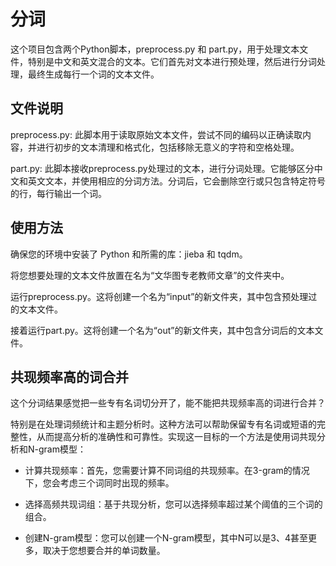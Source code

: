 # 分词

这个项目包含两个Python脚本，preprocess.py 和 part.py，用于处理文本文件，特别是中文和英文混合的文本。它们首先对文本进行预处理，然后进行分词处理，最终生成每行一个词的文本文件。

## 文件说明
preprocess.py: 此脚本用于读取原始文本文件，尝试不同的编码以正确读取内容，并进行初步的文本清理和格式化，包括移除无意义的字符和空格处理。

part.py: 此脚本接收preprocess.py处理过的文本，进行分词处理。它能够区分中文和英文文本，并使用相应的分词方法。分词后，它会删除空行或只包含特定符号的行，每行输出一个词。

## 使用方法
确保您的环境中安装了 Python 和所需的库：jieba 和 tqdm。

将您想要处理的文本文件放置在名为“文华图专老教师文章”的文件夹中。

运行preprocess.py。这将创建一个名为“input”的新文件夹，其中包含预处理过的文本文件。

接着运行part.py。这将创建一个名为“out”的新文件夹，其中包含分词后的文本文件。

## 共现频率高的词合并

这个分词结果感觉把一些专有名词切分开了，能不能把共现频率高的词进行合并？

特别是在处理词频统计和主题分析时。这种方法可以帮助保留专有名词或短语的完整性，从而提高分析的准确性和可靠性。实现这一目标的一个方法是使用词共现分析和N-gram模型：

- 计算共现频率：首先，您需要计算不同词组的共现频率。在3-gram的情况下，您会考虑三个词同时出现的频率。

- 选择高频共现词组：基于共现分析，您可以选择频率超过某个阈值的三个词的组合。

- 创建N-gram模型：您可以创建一个N-gram模型，其中N可以是3、4甚至更多，取决于您想要合并的单词数量。
